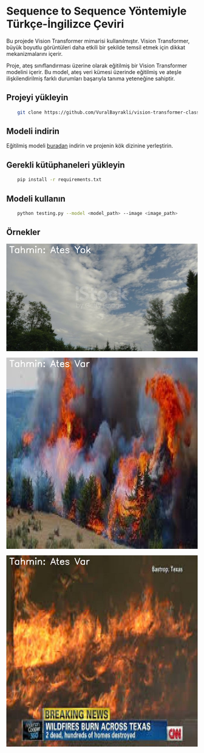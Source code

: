 
# Sequence to Sequence Yöntemiyle Türkçe-İngilizce Çeviri

Bu projede Vision Transformer mimarisi kullanılmıştır. Vision Transformer, büyük boyutlu görüntüleri daha etkili bir şekilde temsil etmek için dikkat mekanizmalarını içerir.

Proje, ateş sınıflandırması üzerine olarak eğitilmiş bir Vision Transformer modelini içerir. Bu model, ateş veri kümesi üzerinde eğitilmiş ve ateşle ilişkilendirilmiş farklı durumları başarıyla tanıma yeteneğine sahiptir.


## Projeyi yükleyin

```bash
    git clone https://github.com/VuralBayrakli/vision-transformer-classification.git
```

## Modeli indirin
Eğitilmiş modeli [buradan](https://drive.google.com/file/d/1c4wG1VGJSpiwkxuRnGVt2keGUb59T1oT) indirin ve projenin kök dizinine yerleştirin.


## Gerekli kütüphaneleri yükleyin
```bash
    pip install -r requirements.txt
```

## Modeli kullanın
```bash
    python testing.py --model <model_path> --image <image_path>
```

## Örnekler

![App Screenshot](https://github.com/VuralBayrakli/vision-transformer-classification/blob/master/ss/ss1.png)

![App Screenshot](https://github.com/VuralBayrakli/vision-transformer-classification/blob/master/ss/ss2.png)

![App Screenshot](https://github.com/VuralBayrakli/vision-transformer-classification/blob/master/ss/ss3.png)

